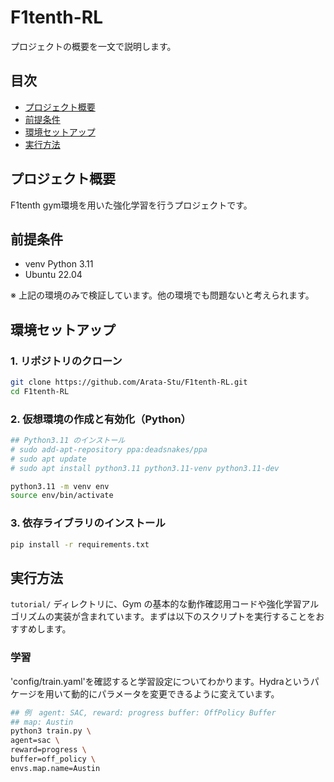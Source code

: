# F1tenth-RL

プロジェクトの概要を一文で説明します。

## 目次
- [プロジェクト概要](#プロジェクト概要)
- [前提条件](#前提条件)
- [環境セットアップ](#環境セットアップ)
- [実行方法](#実行方法)


## プロジェクト概要

F1tenth gym環境を用いた強化学習を行うプロジェクトです。

## 前提条件

- venv Python 3.11 
- Ubuntu 22.04

※ 上記の環境のみで検証しています。他の環境でも問題ないと考えられます。

## 環境セットアップ

### 1. リポジトリのクローン
```bash
git clone https://github.com/Arata-Stu/F1tenth-RL.git
cd F1tenth-RL
```

### 2. 仮想環境の作成と有効化（Python）
```bash
## Python3.11 のインストール
# sudo add-apt-repository ppa:deadsnakes/ppa
# sudo apt update
# sudo apt install python3.11 python3.11-venv python3.11-dev

python3.11 -m venv env
source env/bin/activate  
```

### 3. 依存ライブラリのインストール
```bash
pip install -r requirements.txt
```


## 実行方法

`tutorial/` ディレクトリに、Gym の基本的な動作確認用コードや強化学習アルゴリズムの実装が含まれています。まずは以下のスクリプトを実行することをおすすめします。


### 学習
'config/train.yaml'を確認すると学習設定についてわかります。Hydraというパケージを用いて動的にパラメータを変更できるように変えています。
```bash
## 例　agent: SAC, reward: progress buffer: OffPolicy Buffer
## map: Austin
python3 train.py \
agent=sac \
reward=progress \
buffer=off_policy \
envs.map.name=Austin
```
